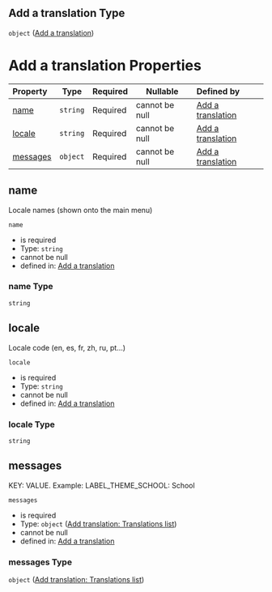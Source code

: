 ## Add a translation Type

`object` ([Add a translation](add-translation.md))

# Add a translation Properties

| Property              | Type     | Required | Nullable       | Defined by                                                                                                                       |
| :-------------------- | -------- | -------- | -------------- | :------------------------------------------------------------------------------------------------------------------------------- |
| [name](#name)         | `string` | Required | cannot be null | [Add a translation](add-translation-properties-name.md "add-translation.json#/properties/name")                                  |
| [locale](#locale)     | `string` | Required | cannot be null | [Add a translation](add-translation-properties-locale.md "add-translation.json#/properties/locale")                              |
| [messages](#messages) | `object` | Required | cannot be null | [Add a translation](add-translation-properties-add-translation-translations-list.md "add-translation.json#/properties/messages") |

## name

Locale names (shown onto the main menu)


`name`

-   is required
-   Type: `string`
-   cannot be null
-   defined in: [Add a translation](add-translation-properties-name.md "add-translation.json#/properties/name")

### name Type

`string`

## locale

Locale code (en, es, fr, zh, ru, pt...)


`locale`

-   is required
-   Type: `string`
-   cannot be null
-   defined in: [Add a translation](add-translation-properties-locale.md "add-translation.json#/properties/locale")

### locale Type

`string`

## messages

KEY: VALUE. Example: LABEL_THEME_SCHOOL: School


`messages`

-   is required
-   Type: `object` ([Add translation: Translations list](add-translation-properties-add-translation-translations-list.md))
-   cannot be null
-   defined in: [Add a translation](add-translation-properties-add-translation-translations-list.md "add-translation.json#/properties/messages")

### messages Type

`object` ([Add translation: Translations list](add-translation-properties-add-translation-translations-list.md))
